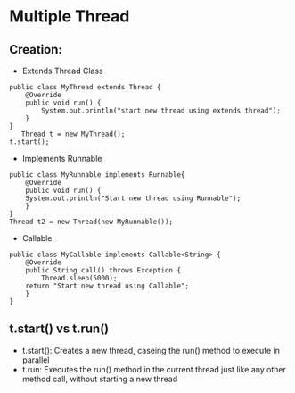 # Multiple Thread

## Creation:
- Extends Thread Class
```aiignore
public class MyThread extends Thread {
    @Override
    public void run() {
        System.out.println("start new thread using extends thread");
    }
}
   Thread t = new MyThread();
t.start();
```
- Implements Runnable
```aiignore
public class MyRunnable implements Runnable{
    @Override
    public void run() {
    System.out.println("Start new thread using Runnable");
    }
}
Thread t2 = new Thread(new MyRunnable());
```
- Callable
```aiignore
public class MyCallable implements Callable<String> {
    @Override
    public String call() throws Exception {
        Thread.sleep(5000);
    return "Start new thread using Callable";
    }
}
```

## t.start() vs t.run()
- t.start(): Creates a new thread, caseing the run() method to execute in parallel
- t.run: Executes the run() method in the current thread just like any other method call, without starting a new thread